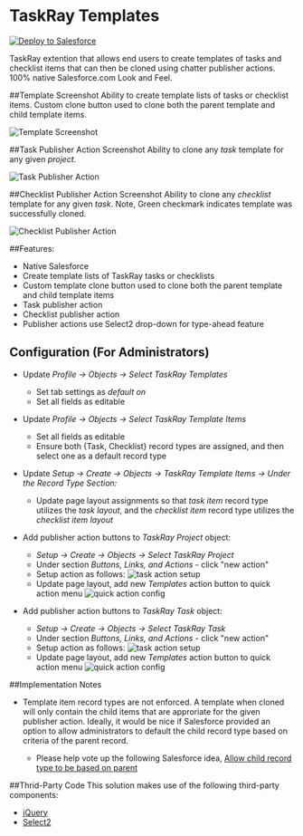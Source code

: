 TaskRay Templates
====================================
 
<a href="https://githubsfdeploy.herokuapp.com?owner=rob-craven&repo=taskray-templates">
  <img alt="Deploy to Salesforce"
       src="https://raw.githubusercontent.com/afawcett/githubsfdeploy/master/src/main/webapp/resources/img/deploy.png">
</a>

TaskRay extention that allows end users to create templates of tasks and checklist items that can then be cloned using chatter publisher actions.  100% native Salesforce.com Look and Feel. 

##Template Screenshot
Ability to create template lists of tasks or checklist items.  Custom clone button used to clone both the parent template and child template items.

<img alt="Template Screenshot" src="https://raw.githubusercontent.com/rob-craven/taskray-templates/master/resources/img/taskray_template_checklist.png">

##Task Publisher Action Screenshot
Ability to clone any *task* template for any given *project*. 

<img alt="Task Publisher Action" src="https://raw.githubusercontent.com/rob-craven/taskray-templates/master/resources/img/task_publisher_action.png">

##Checklist Publisher Action Screenshot
Ability to clone any *checklist* template for any given *task*.  Note, Green checkmark indicates template was successfully cloned.

<img alt="Checklist Publisher Action" src="https://raw.githubusercontent.com/rob-craven/taskray-templates/master/resources/img/checklist_publisher_action.png">

##Features:
* Native Salesforce
* Create template lists of TaskRay tasks or checklists
* Custom template clone button used to clone both the parent template and child template items
* Task publisher action
* Checklist publisher action
* Publisher actions use Select2 drop-down for type-ahead feature

## Configuration (For Administrators)
* Update *Profile -> Objects -> Select TaskRay Templates*
  * Set tab settings as *default on*
  * Set all fields as editable

* Update *Profile -> Objects -> Select TaskRay Template Items*
  * Set all fields as editable
  * Ensure both {Task, Checklist} record types are assigned, and then select one as a default record type

* Update *Setup -> Create -> Objects -> TaskRay Template Items -> Under the Record Type Section:*
  * Update page layout assignments so that *task item* record type utilizes the *task layout*, and the *checklist item* record type utilizes the *checklist item layout*

* Add publisher action buttons to *TaskRay Project* object:
  * *Setup -> Create -> Objects -> Select TaskRay Project*
  * Under section *Buttons, Links, and Actions* - click "new action"
  * Setup action as follows:
    <img alt="task action setup" src="https://raw.githubusercontent.com/rob-craven/taskray-templates/master/resources/img/add_task_action_button.png">
  * Update page layout, add new *Templates* action button to quick action menu
    <img alt="quick action config" src="https://raw.githubusercontent.com/rob-craven/taskray-templates/master/resources/img/page_layout_quick_actions_config.png">

* Add publisher action buttons to *TaskRay Task* object:
  * *Setup -> Create -> Objects -> Select TaskRay Task*
  * Under section *Buttons, Links, and Actions* - click "new action"
  * Setup action as follows:
    <img alt="task action setup" src="https://raw.githubusercontent.com/rob-craven/taskray-templates/master/resources/img/add_checklist_action_button.png">
  * Update page layout, add new *Templates* action button to quick action menu
    <img alt="quick action config" src="https://raw.githubusercontent.com/rob-craven/taskray-templates/master/resources/img/page_layout_quick_actions_config.png">
    

##Implementation Notes
* Template item record types are not enforced.  A template when cloned will only contain the child items that are approriate for the given publisher action.  Ideally, it would be nice if Salesforce provided an option to allow administrators to default the child record type based on criteria of the parent record.

  * Please help vote up the following Salesforce idea, [Allow child record type to be based on parent](https://success.salesforce.com/ideaView?id=0873A000000CNNqQAO")

##Thrid-Party Code
This solution makes use of the following third-party components:
* [jQuery](https://jquery.com/)
* [Select2](https://select2.github.io/)